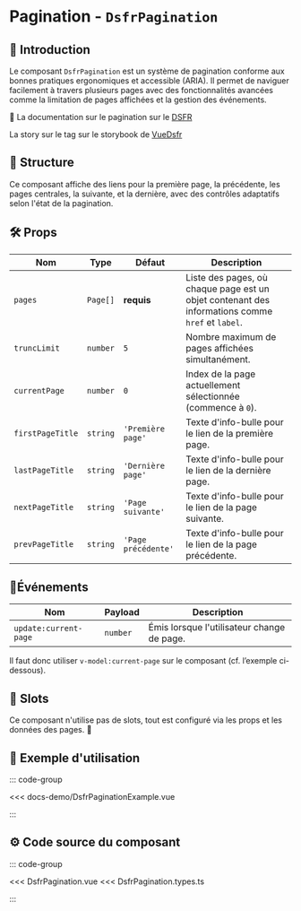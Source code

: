 # Pagination - `DsfrPagination`

## 🌟 Introduction

Le composant `DsfrPagination` est un système de pagination conforme aux bonnes pratiques ergonomiques et accessible (ARIA). Il permet de naviguer facilement à travers plusieurs pages avec des fonctionnalités avancées comme la limitation de pages affichées et la gestion des événements.

🏅 La documentation sur le pagination sur le [DSFR](https://www.systeme-de-design.gouv.fr/elements-d-interface/composants/pagination)

<VIcon name="vi-file-type-storybook" /> La story sur le tag sur le storybook de [VueDsfr](https://storybook.vue-ds.fr/?path=/docs/composants-dsfrpagination--docs)

## 📐 Structure

Ce composant affiche des liens pour la première page, la précédente, les pages centrales, la suivante, et la dernière, avec des contrôles adaptatifs selon l'état de la pagination.

## 🛠️ Props

| Nom              | Type                  | Défaut              | Description                                                                                      |
|-------------------|-----------------------|---------------------|--------------------------------------------------------------------------------------------------|
| `pages`          | `Page[]`             | **requis**          | Liste des pages, où chaque page est un objet contenant des informations comme `href` et `label`. |
| `truncLimit`     | `number`             | `5`                 | Nombre maximum de pages affichées simultanément.                                                |
| `currentPage`    | `number`             | `0`                 | Index de la page actuellement sélectionnée (commence à `0`).                                    |
| `firstPageTitle` | `string`             | `'Première page'`   | Texte d'info-bulle pour le lien de la première page.                                            |
| `lastPageTitle`  | `string`             | `'Dernière page'`   | Texte d'info-bulle pour le lien de la dernière page.                                            |
| `nextPageTitle`  | `string`             | `'Page suivante'`   | Texte d'info-bulle pour le lien de la page suivante.                                            |
| `prevPageTitle`  | `string`             | `'Page précédente'` | Texte d'info-bulle pour le lien de la page précédente.                                          |

## 📡Événements

| Nom                      | Payload       | Description                                             |
|--------------------------|---------------|---------------------------------------------------------|
| `update:current-page`    | `number`      | Émis lorsque l'utilisateur change de page.              |

Il faut donc utiliser `v-model:current-page` sur le composant (cf. l’exemple ci-dessous).

## 🧩 Slots

Ce composant n'utilise pas de slots, tout est configuré via les props et les données des pages. 🚀

## 📝 Exemple d'utilisation

::: code-group

<Story data-title="Démo" min-h="350px">
  <div
  class="flex flex-col"
  >
    <DsfrPaginationExample />
  </div>
</Story>

<<< docs-demo/DsfrPaginationExample.vue

:::

## ⚙️ Code source du composant

::: code-group

<<< DsfrPagination.vue
<<< DsfrPagination.types.ts

:::

<script setup lang="ts">
import DsfrPaginationExample from './docs-demo/DsfrPaginationExample.vue'
</script>
